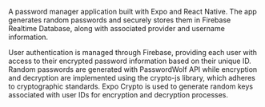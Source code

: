 A password manager application built with Expo and React Native. The app generates random passwords and securely stores them in Firebase Realtime Database, along with associated provider and username information.

User authentication is managed through Firebase, providing each user with access to their encrypted password information based on their unique ID. Random passwords are generated with PasswordWolf API while encryption and decryption are implemented using the crypto-js library, which adheres to cryptographic standards. Expo Crypto is used to generate random keys associated with user IDs for encryption and decryption processes.
